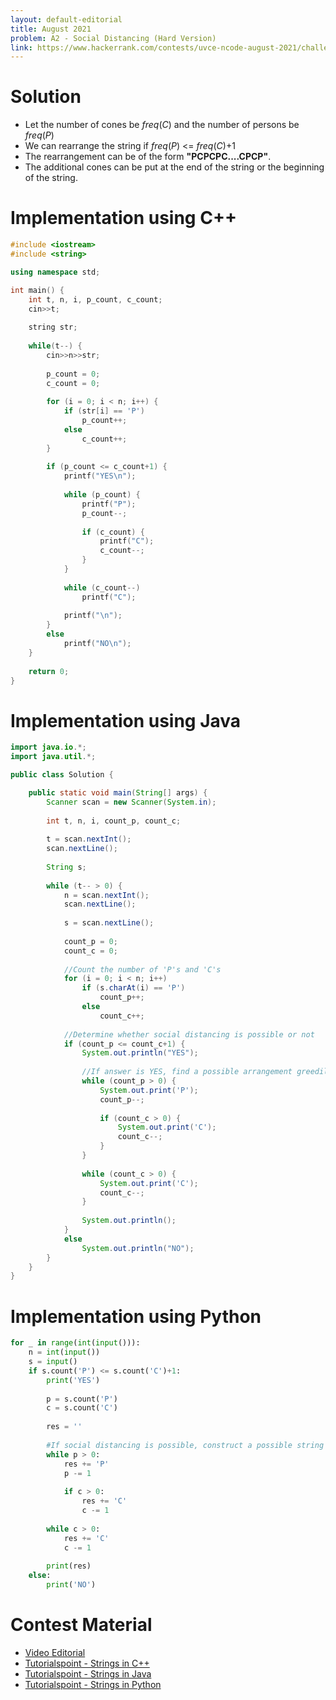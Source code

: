 ```yaml
---
layout: default-editorial
title: August 2021
problem: A2 - Social Distancing (Hard Version)
link: https://www.hackerrank.com/contests/uvce-ncode-august-2021/challenges/a2-social-distancing-hard-version
---
```


# Solution 

- Let the number of cones be $freq(C)$ and the number of persons be $freq(P)$
- We can rearrange the string if $freq(P)$ <= $freq(C)$+1
- The rearrangement can be of the form **"PCPCPC....CPCP"**.
- The additional cones can be put at the end of the string or the beginning of the string.

$$$$

# Implementation using C++

```cpp
#include <iostream>
#include <string>

using namespace std;

int main() {
    int t, n, i, p_count, c_count;
    cin>>t;
    
    string str;
    
    while(t--) {
        cin>>n>>str;
        
        p_count = 0;
        c_count = 0;
        
        for (i = 0; i < n; i++) {
            if (str[i] == 'P')
                p_count++;
            else
                c_count++;
        }
        
        if (p_count <= c_count+1) {
            printf("YES\n");
            
            while (p_count) {
                printf("P");
                p_count--;
                
                if (c_count) {
                    printf("C");
                    c_count--;
                }
            }
            
            while (c_count--)
                printf("C");
            
            printf("\n");
        }
        else
            printf("NO\n");
    }
    
    return 0;
}
```

$$$$

# Implementation using Java

```java
import java.io.*;
import java.util.*;

public class Solution {

    public static void main(String[] args) {
        Scanner scan = new Scanner(System.in);
        
        int t, n, i, count_p, count_c;
        
        t = scan.nextInt();
        scan.nextLine();
        
        String s;
        
        while (t-- > 0) {
            n = scan.nextInt();
            scan.nextLine();
            
            s = scan.nextLine();
            
            count_p = 0;
            count_c = 0;
            
            //Count the number of 'P's and 'C's
            for (i = 0; i < n; i++)
                if (s.charAt(i) == 'P')
                    count_p++;
                else
                    count_c++;
            
            //Determine whether social distancing is possible or not
            if (count_p <= count_c+1) {
                System.out.println("YES");
                
                //If answer is YES, find a possible arrangement greedily
                while (count_p > 0) {
                    System.out.print('P');
                    count_p--;
                    
                    if (count_c > 0) {
                        System.out.print('C');
                        count_c--;
                    }
                }
                
                while (count_c > 0) {
                    System.out.print('C');
                    count_c--;
                }
                
                System.out.println();
            }
            else
                System.out.println("NO");
        }
    }
}
```

$$$$

# Implementation using Python

```python
for _ in range(int(input())):
    n = int(input())
    s = input()
    if s.count('P') <= s.count('C')+1:
        print('YES')
        
        p = s.count('P')
        c = s.count('C')
        
        res = ''
        
        #If social distancing is possible, construct a possible string
        while p > 0:
            res += 'P'
            p -= 1
            
            if c > 0:
                res += 'C'
                c -= 1
                
        while c > 0:
            res += 'C'
            c -= 1
            
        print(res)
    else:
        print('NO')
```

$$$$

# Contest Material

- [Video Editorial](https://www.youtube.com/watch?v=vNfshQXpjy0)
- [Tutorialspoint - Strings in C++](https://www.tutorialspoint.com/cplusplus/cpp_strings.htm)
- [Tutorialspoint - Strings in Java](https://www.tutorialspoint.com/java/java_strings.htm)
- [Tutorialspoint - Strings in Python](https://www.tutorialspoint.com/python/python_strings.htm)

